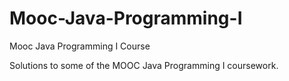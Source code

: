 # Mooc-Java-Programming-I
Mooc Java Programming I Course

Solutions to some of the MOOC Java Programming I coursework.


